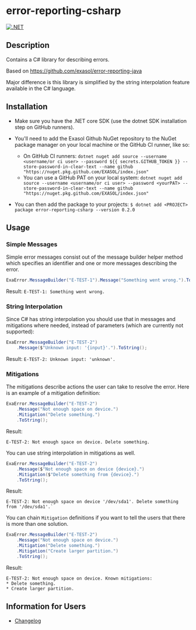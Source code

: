 # error-reporting-csharp

[![.NET](https://github.com/exasol/error-reporting-csharp/actions/workflows/dotnet.yml/badge.svg)](https://github.com/exasol/error-reporting-csharp/actions/workflows/dotnet.yml)
## Description

Contains a C# library for describing errors.

Based on https://github.com/exasol/error-reporting-java

Major difference is this library is simplified by the string interpolation feature available in the C# language.

## Installation

- Make sure you have the .NET core SDK (use the dotnet SDK installation step on GitHub runners).

- You'll need to add the Exasol Github NuGet repository to the NuGet package manager on your local machine or the GitHub CI runner, like so: 
   - On GitHub CI runners:
	`dotnet nuget add source --username <username/or ci user> --password ${{ secrets.GITHUB_TOKEN }} --store-password-in-clear-text --name github "https://nuget.pkg.github.com/EXASOL/index.json"`
   - You can use a GitHub PAT on your local system:
    `dotnet nuget add source --username <username/or ci user> --password <yourPAT> --store-password-in-clear-text --name github "https://nuget.pkg.github.com/EXASOL/index.json"`

- You can then add the package to your projects: `$ dotnet add <PROJECT> package error-reporting-csharp --version 0.2.0`
## Usage

### Simple Messages

Simple error messages consist out of the message builder helper method which specifies an identifier and one or more messages describing the error.
```csharp
ExaError.MessageBuilder("E-TEST-1").Message("Something went wrong.").ToString();
```

Result: `E-TEST-1: Something went wrong.`

### String Interpolation

Since C# has string interpolation you should use that in messages and mitigations where needed, instead of parameters (which are currently not supported):

```csharp
ExaError.MessageBuilder("E-TEST-2")
    .Message($"Unknown input: '{input}'.").ToString();
```

Result: `E-TEST-2: Unknown input: 'unknown'.`

### Mitigations

The mitigations describe actions the user can take to resolve the error. Here is an example of a mitigation definition:

```csharp
ExaError.MessageBuilder("E-TEST-2")
    .Message("Not enough space on device.")
    .Mitigation("Delete something.")
    .ToString();
```

Result:

    E-TEST-2: Not enough space on device. Delete something.

You can use string interpolation in mitigations as well.

```csharp
ExaError.MessageBuilder("E-TEST-2")
    .Message($"Not enough space on device {device}.")
    .Mitigation($"Delete something from {device}.")
    .ToString();
```

Result: 

    E-TEST-2: Not enough space on device '/dev/sda1'. Delete something from '/dev/sda1'.`

You can chain `Mitigation` definitions if you want to tell the users that there is more than one solution.

```csharp
ExaError.MessageBuilder("E-TEST-2")
    .Message("Not enough space on device.")
    .Mitigation("Delete something.")
    .Mitigation("Create larger partition.")
    .ToString();
```

Result:

    E-TEST-2: Not enough space on device. Known mitigations:
    * Delete something.
    * Create larger partition.

## Information for Users

- [Changelog](doc/changes/changelog.md)
